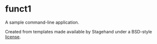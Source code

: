 # funct1

A sample command-line application.

Created from templates made available by Stagehand under a BSD-style
[license](https://github.com/dart-lang/stagehand/blob/master/LICENSE).
